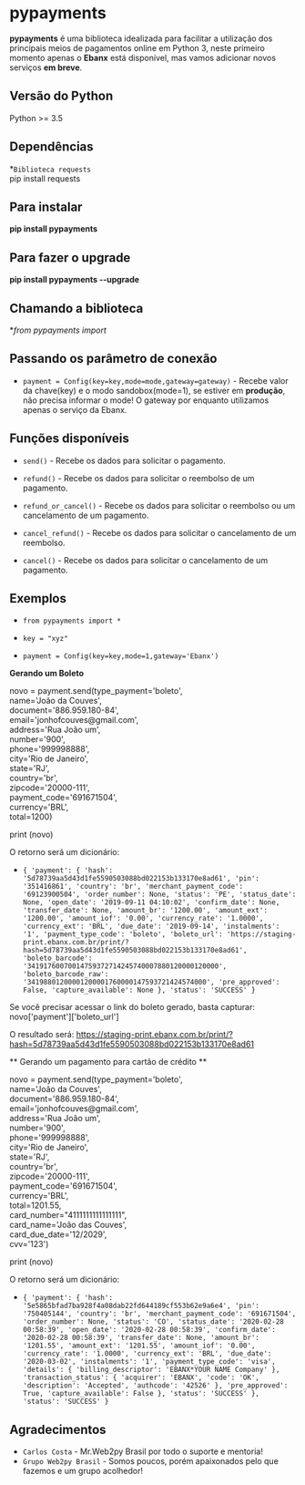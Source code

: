 # pypayments

**pypayments** é uma biblioteca idealizada para facilitar a utilização dos principais meios de pagamentos online em Python 3, neste primeiro momento apenas o **Ebanx** está disponível, mas vamos adicionar novos serviços **em breve**.

## Versão do Python

Python >= 3.5

## Dependências

*`Biblioteca requests` <br/>
pip install requests

## Para instalar

**pip install pypayments**

## Para fazer o upgrade

**pip install pypayments --upgrade**

## Chamando a biblioteca

**from pypayments import*

## Passando os parâmetro de conexão

* `payment = Config(key=key,mode=mode,gateway=gateway)` - Recebe valor da chave(key) e o modo sandobox(mode=1), se estiver em **produção**, não precisa informar o mode! O gateway por enquanto utilizamos apenas o serviço da Ebanx.

## Funções disponíveis

* `send()` - Recebe os dados para solicitar o pagamento.

* `refund()` - Recebe os dados para solicitar o reembolso de um pagamento.

* `refund_or_cancel()` - Recebe os dados para solicitar o reembolso ou um cancelamento de um pagamento.

* `cancel_refund()` - Recebe os dados para solicitar o cancelamento de um reembolso.

* `cancel()` - Recebe os dados para solicitar o cancelamento de um pagamento.

## Exemplos

* `from pypayments import *`

* `key = "xyz"`

* `payment = Config(key=key,mode=1,gateway='Ebanx')`

**Gerando um Boleto**

<p>
novo = payment.send(type_payment='boleto',<br />
                    name='João da Couves', <br />
                    document='886.959.180-84',<br />
                    email='jonhofcouves@gmail.com', <br />
                    address='Rua João um', <br />
                    number='900', <br />
                    phone='999998888',<br />
                    city='Rio de Janeiro',<br />
                    state='RJ',<br />
                    country='br',<br />
                    zipcode='20000-111',<br />
                    payment_code='691671504',<br />
                    currency='BRL',<br />
                    total=1200)<br />

print (novo)

</p>

O retorno será um dicionário:

* `{
  'payment': {
    'hash': '5d78739aa5d43d1fe5590503088bd022153b133170e8ad61',
    'pin': '351416861',
    'country': 'br',
    'merchant_payment_code': '69123900504',
    'order_number': None,
    'status': 'PE',
    'status_date': None,
    'open_date': '2019-09-11 04:10:02',
    'confirm_date': None,
    'transfer_date': None,
    'amount_br': '1200.00',
    'amount_ext': '1200.00',
    'amount_iof': '0.00',
    'currency_rate': '1.0000',
    'currency_ext': 'BRL',
    'due_date': '2019-09-14',
    'instalments': '1',
    'payment_type_code': 'boleto',
    'boleto_url': 'https://staging-print.ebanx.com.br/print/?hash=5d78739aa5d43d1fe5590503088bd022153b133170e8ad61',
    'boleto_barcode': '34191760070014759372714245740007880120000120000',
    'boleto_barcode_raw': '34198801200001200001760000147593721424574000',
    'pre_approved': False,
    'capture_available': None
  },
  'status': 'SUCCESS'
}`

Se você precisar acessar o link do boleto gerado, basta capturar: novo['payment']['boleto_url']

O resultado será: https://staging-print.ebanx.com.br/print/?hash=5d78739aa5d43d1fe5590503088bd022153b133170e8ad61

** Gerando um pagamento para cartão de crédito **

<p>
novo = payment.send(type_payment='boleto',<br />
                    name='João da Couves', <br />
                    document='886.959.180-84',<br />
                    email='jonhofcouves@gmail.com', <br />
                    address='Rua João um', <br />
                    number='900', <br />
                    phone='999998888',<br />
                    city='Rio de Janeiro',<br />
                    state='RJ',<br />
                    country='br',<br />
                    zipcode='20000-111',<br />
                    payment_code='691671504',<br />
                    currency='BRL',<br />
                    total=1201.55,<br />
                    card_number="4111111111111111",<br />
                    card_name='João das Couves',<br />
                    card_due_date='12/2029',<br />
                    cvv='123')

print (novo)

</p>

O retorno será um dicionário:

* `{
  'payment': {
    'hash': '5e5865bfad7ba928f4a08dab22fd644189cf553b62e9a6e4',
    'pin': '750405144',
    'country': 'br',
    'merchant_payment_code': '691671504',
    'order_number': None,
    'status': 'CO',
    'status_date': '2020-02-28 00:58:39',
    'open_date': '2020-02-28 00:58:39',
    'confirm_date': '2020-02-28 00:58:39',
    'transfer_date': None,
    'amount_br': '1201.55',
    'amount_ext': '1201.55',
    'amount_iof': '0.00',
    'currency_rate': '1.0000',
    'currency_ext': 'BRL',
    'due_date': '2020-03-02',
    'instalments': '1',
    'payment_type_code': 'visa',
    'details': {
      'billing_descriptor': 'EBANX*YOUR NAME Company'
    },
    'transaction_status': {
      'acquirer': 'EBANX',
      'code': 'OK',
      'description': 'Accepted',
      'authcode': '42526'
    },
    'pre_approved': True,
    'capture_available': False
  },
  'status': 'SUCCESS'
},
  'status': 'SUCCESS'
}`

## Agradecimentos

* `Carlos Costa` - Mr.Web2py Brasil por todo o suporte e mentoria!
* `Grupo Web2py Brasil` - Somos poucos, porém apaixonados pelo que fazemos e um grupo acolhedor! 

